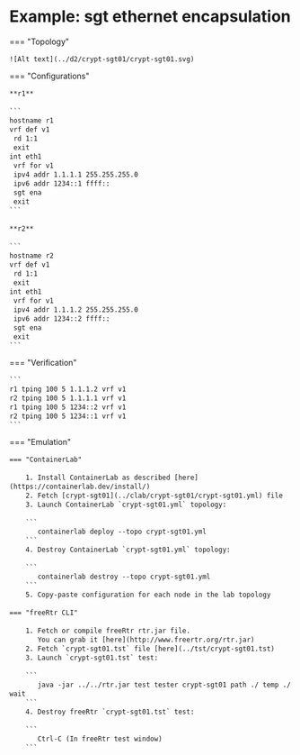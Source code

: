 # Example: sgt ethernet encapsulation

=== "Topology"

    ![Alt text](../d2/crypt-sgt01/crypt-sgt01.svg)

=== "Configurations"

    **r1**

    ```
    hostname r1
    vrf def v1
     rd 1:1
     exit
    int eth1
     vrf for v1
     ipv4 addr 1.1.1.1 255.255.255.0
     ipv6 addr 1234::1 ffff::
     sgt ena
     exit
    ```

    **r2**

    ```
    hostname r2
    vrf def v1
     rd 1:1
     exit
    int eth1
     vrf for v1
     ipv4 addr 1.1.1.2 255.255.255.0
     ipv6 addr 1234::2 ffff::
     sgt ena
     exit
    ```

=== "Verification"

    ```
    r1 tping 100 5 1.1.1.2 vrf v1
    r2 tping 100 5 1.1.1.1 vrf v1
    r1 tping 100 5 1234::2 vrf v1
    r2 tping 100 5 1234::1 vrf v1
    ```

=== "Emulation"

    === "ContainerLab"

        1. Install ContainerLab as described [here](https://containerlab.dev/install/)  
        2. Fetch [crypt-sgt01](../clab/crypt-sgt01/crypt-sgt01.yml) file  
        3. Launch ContainerLab `crypt-sgt01.yml` topology:  

        ```
           containerlab deploy --topo crypt-sgt01.yml  
        ```
        4. Destroy ContainerLab `crypt-sgt01.yml` topology:  

        ```
           containerlab destroy --topo crypt-sgt01.yml  
        ```
        5. Copy-paste configuration for each node in the lab topology

    === "freeRtr CLI"

        1. Fetch or compile freeRtr rtr.jar file.  
           You can grab it [here](http://www.freertr.org/rtr.jar)  
        2. Fetch `crypt-sgt01.tst` file [here](../tst/crypt-sgt01.tst)  
        3. Launch `crypt-sgt01.tst` test:  

        ```
           java -jar ../../rtr.jar test tester crypt-sgt01 path ./ temp ./ wait
        ```
        4. Destroy freeRtr `crypt-sgt01.tst` test:  

        ```
           Ctrl-C (In freeRtr test window)
        ```

